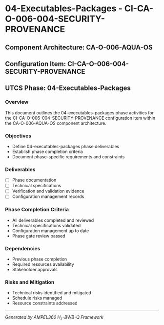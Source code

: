 # 04-Executables-Packages - CI-CA-O-006-004-SECURITY-PROVENANCE

## Component Architecture: CA-O-006-AQUA-OS
## Configuration Item: CI-CA-O-006-004-SECURITY-PROVENANCE
## UTCS Phase: 04-Executables-Packages

### Overview
This document outlines the 04-executables-packages phase activities for the CI-CA-O-006-004-SECURITY-PROVENANCE configuration item within the CA-O-006-AQUA-OS component architecture.

### Objectives
- Define 04-executables-packages phase deliverables
- Establish phase completion criteria
- Document phase-specific requirements and constraints

### Deliverables
- [ ] Phase documentation
- [ ] Technical specifications
- [ ] Verification and validation evidence
- [ ] Configuration management records

### Phase Completion Criteria
- All deliverables completed and reviewed
- Technical specifications validated
- Configuration management up to date
- Phase gate review passed

### Dependencies
- Previous phase completion
- Required resources availability
- Stakeholder approvals

### Risks and Mitigation
- Technical risks identified and mitigated
- Schedule risks managed
- Resource constraints addressed

---
*Generated by AMPEL360 H₂-BWB-Q Framework*
